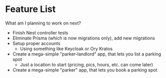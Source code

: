# Feature List

What am I planning to work on next?

- Finish Nest controller tests
- Eliminate Prisma (which is now migrations only), add new migrations
- Setup proper accounts
  - Using something like Keycloak or Ory Kratos
- Create a mega-simple "parker-landlord" app, that lets you list a parking spot
  - Just a location to start (pricing, pics, hours, etc. can come later)
- Create a mega-simple "parker" app, that lets you book a parking spot
